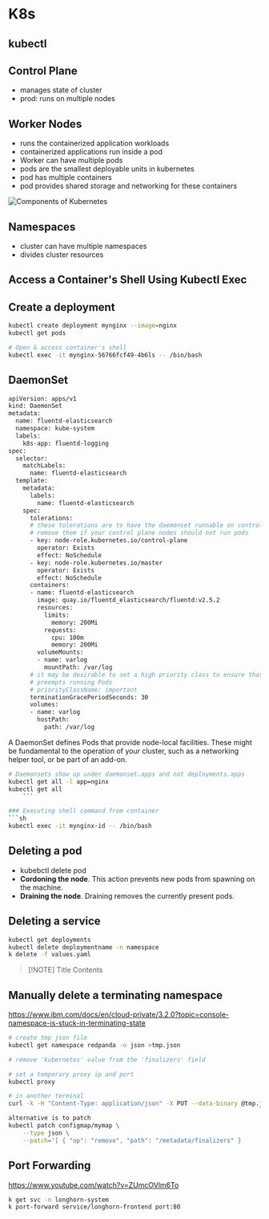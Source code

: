 # K8s 

## kubectl

##

## Control Plane
 -  manages state of cluster
 - prod: runs on multiple nodes

## Worker  Nodes
- runs the containerized application workloads
- containerized applications run inside a pod
- Worker can have multiple pods
- pods are the smallest deployable units in kubernetes
- pod has multiple containers
- pod provides shared storage and networking for these containers



![Components of Kubernetes](https://kubernetes.io/images/docs/components-of-kubernetes.svg)

## Namespaces
- cluster can have multiple namespaces
- divides cluster resources




## Access a Container's Shell Using Kubectl Exec
## Create  a deployment
```sh
kubectl create deployment mynginx --image=nginx
kubectl get pods

# Open & access container's shell
kubectl exec -it mynginx-56766fcf49-4b6ls -- /bin/bash

```


## DaemonSet

```sh
apiVersion: apps/v1
kind: DaemonSet
metadata:
  name: fluentd-elasticsearch
  namespace: kube-system
  labels:
    k8s-app: fluentd-logging
spec:
  selector:
    matchLabels:
      name: fluentd-elasticsearch
  template:
    metadata:
      labels:
        name: fluentd-elasticsearch
    spec:
      tolerations:
      # these tolerations are to have the daemonset runnable on control plane nodes
      # remove them if your control plane nodes should not run pods
      - key: node-role.kubernetes.io/control-plane
        operator: Exists
        effect: NoSchedule
      - key: node-role.kubernetes.io/master
        operator: Exists
        effect: NoSchedule
      containers:
      - name: fluentd-elasticsearch
        image: quay.io/fluentd_elasticsearch/fluentd:v2.5.2
        resources:
          limits:
            memory: 200Mi
          requests:
            cpu: 100m
            memory: 200Mi
        volumeMounts:
        - name: varlog
          mountPath: /var/log
      # it may be desirable to set a high priority class to ensure that a DaemonSet Pod
      # preempts running Pods
      # priorityClassName: important
      terminationGracePeriodSeconds: 30
      volumes:
      - name: varlog
        hostPath:
          path: /var/log

```
A DaemonSet defines Pods that provide node-local facilities. These might be fundamental to the operation of your cluster, such as a networking helper tool, or be part of an add-on.

```sh
# Daemonsets show up under daemonset.apps and not deployments.apps
kubectl get all -l app=nginx
kubectl get all
	```

### Executing shell command from container
```sh
kubectl exec -it mynginx-id -- /bin/bash
```
## Deleting a pod
- kubebctl delete pod 
- **Cordoning the node**. This action prevents new pods from spawning on the machine.
- **Draining the node**. Draining removes the currently present pods.

## Deleting a service
```sh
kubectl get deployments
kubectl delete deploymentname -n namespace
k delete -f values.yaml
```


> [!NOTE] Title
> Contents


## Manually delete a terminating namespace
https://www.ibm.com/docs/en/cloud-private/3.2.0?topic=console-namespace-is-stuck-in-terminating-state
```sh
# create tmp json file
kubectl get namespace redpanda -o json >tmp.json

# remove 'kubernetes' value from the 'finalizers' field

# set a temporary proxy ip and port
kubectl proxy

# in another terminal
curl -k -H "Content-Type: application/json" -X PUT --data-binary @tmp.json http://127.0.0.1:8001/api/v1/namespaces/redpanda/finalize
```

```sh
alternative is to patch
kubectl patch configmap/mymap \
    --type json \
    --patch='[ { "op": "remove", "path": "/metadata/finalizers" } 
```

## Port Forwarding
https://www.youtube.com/watch?v=ZUmcOVlm6To
```sh
k get svc -n longhorn-system
k port-forward service/longhorn-frontend port:80
```